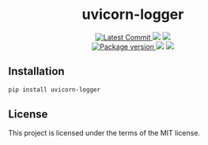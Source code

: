 <h1 align="center">
    <strong>uvicorn-logger</strong>
</h1>
<p align="center">
    <a href="https://github.com/Kludex/uvicorn-logger" target="_blank">
        <img src="https://img.shields.io/github/last-commit/Kludex/uvicorn-logger" alt="Latest Commit">
    </a>
        <img src="https://img.shields.io/github/workflow/status/Kludex/uvicorn-logger/Test">
        <img src="https://img.shields.io/codecov/c/github/Kludex/uvicorn-logger">
    <br />
    <a href="https://pypi.org/project/uvicorn-logger" target="_blank">
        <img src="https://img.shields.io/pypi/v/uvicorn-logger" alt="Package version">
    </a>
    <img src="https://img.shields.io/pypi/pyversions/uvicorn-logger">
    <img src="https://img.shields.io/github/license/Kludex/uvicorn-logger">
</p>


## Installation

``` bash
pip install uvicorn-logger
```

## License

This project is licensed under the terms of the MIT license.
